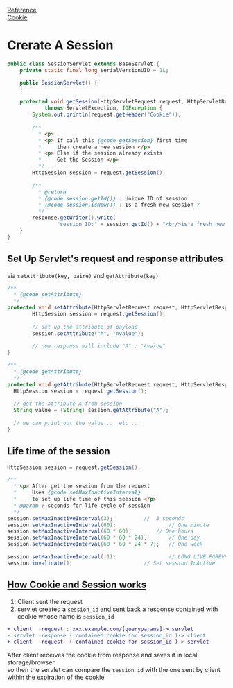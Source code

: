 
[Reference](https://ithelp.ithome.com.tw/articles/10246787)  
[Cookie](cookie.md)   
# Crerate A Session  
```java
public class SessionServlet extends BaseServlet {
	private static final long serialVersionUID = 1L;

	public SessionServlet() {
	}

	protected void getSession(HttpServletRequest request, HttpServletResponse response)
			throws ServletException, IOException {
		System.out.println(request.getHeader("Cookie"));
		
		/**
		  * <p>
		  * <p> If call this {@code getSession} first time 
		  *     then create a new session </p>
		  * <p> Else if the session already exists 
		  *     Get the Session </p>
		  */
		HttpSession session = request.getSession();
		
		/**
		  * @return 
		  * {@code session.getId()} : Unique ID of session
		  * {@code session.isNew()} : Is a fresh new session ?
		  */
		response.getWriter().write(
				"session ID:" + session.getId() + "<br/>is a fresh new session ? \n" + session.isNew());
	}
}
```

## Set Up Servlet's request and response attributes

via `setAttribute(key, paire)` and `getAttribute(key)`

```java  
/**
  * {@code setAttribute} 
  */
protected void setAttribute(HttpServletRequest request, HttpServletResponse response) throws ServletException, IOException {
		HttpSession session = request.getSession();
		
		// set up the attribute of payload  
		session.setAttribute("A", "Avalue");
		
		// now response will include "A" : "Avalue"
}

/**
  * {@code getAttribute}
  */
protected void getAttribute(HttpServletRequest request, HttpServletResponse response) throws ServletException, IOException {
  HttpSession session = request.getSession();
  
  // get the attribute A from session
  String value = (String) session.getAttribute("A");
  
  // we can print out the value ... etc ...
}
```


## Life time of the session

```java
HttpSession session = request.getSession();

/**
  * <p> After get the session from the request 
  * 	Uses {@code setMaxInactiveInterval} 
  * 	to set up life time of this seesion </p>
  * @param : seconds for life cycle of session 
  */
session.setMaxInactiveInterval(3); 		    //  3 seconds 
session.setMaxInactiveInterval(60); 	            // One minute
session.setMaxInactiveInterval(60 * 60); 	    // One hours
session.setMaxInactiveInterval(60 * 60 * 24);       // One day
session.setMaxInactiveInterval(60 * 60 * 24 * 7);   // One week

session.setMaxInactiveInterval(-1); 	            // LONG LIVE FOREVER
session.invalidate(); 			            // Set session InActive 
```

## [How Cookie and Session works](http://aliyunzixunbucket.oss-cn-beijing.aliyuncs.com/csdn/41176c45-a016-4779-b312-12aeff91e3c8?x-oss-process=image/resize,p_100/auto-orient,1/quality,q_90/format,jpg/watermark,image_eXVuY2VzaGk=,t_100,g_se,x_0,y_0)

1. Client sent the request
2. servlet created a `session_id` and sent back a response contained with cookie whose name is `session_id`
```diff
+ client  -request : xxx.example.com/[queryparams]-> servlet
- servlet -response ( contained cookie for session_id )-> client
+ client  -request  ( contained cookie for session_id )-> servlet
```
After client receives the cookie from response and saves it in local storage/browser   
so then the servlet can compare the `session_id` with the one sent by client within the expiration of the cookie



